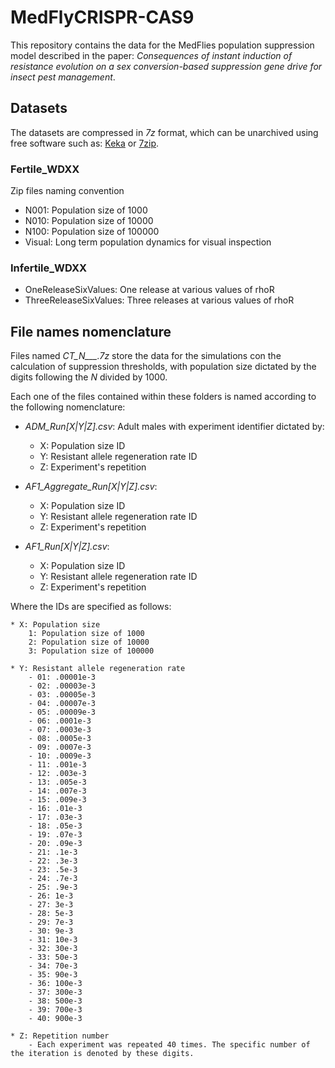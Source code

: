 # MedFlyCRISPR-CAS9

This repository contains the data for the MedFlies population suppression model described in the paper: *Consequences of instant induction of resistance evolution on a sex conversion-based suppression gene drive for insect pest management*.

## Datasets

The datasets are compressed in _7z_ format, which can be unarchived using free software such as: [Keka](http://www.kekaosx.com/en/) or [7zip](http://www.7-zip.org/download.html).

### Fertile_WDXX

Zip files naming convention

* N001: Population size of 1000
* N010: Population size of 10000
* N100: Population size of 100000
* Visual: Long term population dynamics for visual inspection

### Infertile_WDXX

* OneReleaseSixValues: One release at various values of rhoR
* ThreeReleaseSixValues: Three releases at various values of rhoR

## File names nomenclature

Files named *CT_N___.7z* store the data for the simulations con the calculation of suppression thresholds, with population size dictated by the digits following the *N* divided by 1000.

Each one of the files contained within these folders is named according to the following nomenclature:

* _ADM_Run[X|Y|Z].csv_: Adult males with experiment identifier dictated by:

    - X: Population size ID
    - Y: Resistant allele regeneration rate ID
    - Z: Experiment's repetition

* _AF1_Aggregate_Run[X|Y|Z].csv_:

    - X: Population size ID
    - Y: Resistant allele regeneration rate ID
    - Z: Experiment's repetition

* _AF1_Run[X|Y|Z].csv_:

    - X: Population size ID
    - Y: Resistant allele regeneration rate ID
    - Z: Experiment's repetition


Where the IDs are specified as follows:

    * X: Population size
        1: Population size of 1000
        2: Population size of 10000
        3: Population size of 100000

    * Y: Resistant allele regeneration rate
        - 01: .00001e-3
        - 02: .00003e-3
        - 03: .00005e-3
        - 04: .00007e-3
        - 05: .00009e-3
        - 06: .0001e-3
        - 07: .0003e-3
        - 08: .0005e-3
        - 09: .0007e-3
        - 10: .0009e-3
        - 11: .001e-3
        - 12: .003e-3
        - 13: .005e-3
        - 14: .007e-3
        - 15: .009e-3
        - 16: .01e-3
        - 17: .03e-3
        - 18: .05e-3
        - 19: .07e-3
        - 20: .09e-3
        - 21: .1e-3
        - 22: .3e-3
        - 23: .5e-3
        - 24: .7e-3
        - 25: .9e-3
        - 26: 1e-3
        - 27: 3e-3
        - 28: 5e-3
        - 29: 7e-3
        - 30: 9e-3
        - 31: 10e-3
        - 32: 30e-3
        - 33: 50e-3
        - 34: 70e-3
        - 35: 90e-3
        - 36: 100e-3
        - 37: 300e-3
        - 38: 500e-3
        - 39: 700e-3
        - 40: 900e-3

    * Z: Repetition number
        - Each experiment was repeated 40 times. The specific number of the iteration is denoted by these digits.

